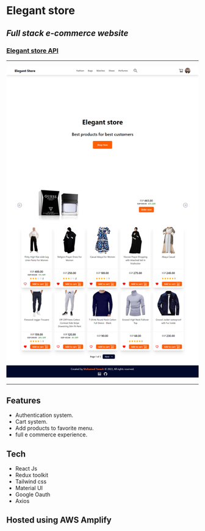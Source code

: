 # Elegant store

## _Full stack e-commerce website_

### [Elegant store API](https://github.com/Mtanash/Elegant-store-api)

<hr />
<img src="./public/images/screen.png" alt="screenshot" />
<hr />

## Features

- Authentication system.
- Cart system.
- Add products to favorite menu.
- full e commerce experience.

## Tech

- React Js
- Redux toolkit
- Tailwind css
- Material UI
- Google Oauth
- Axios

## Hosted using AWS Amplify
